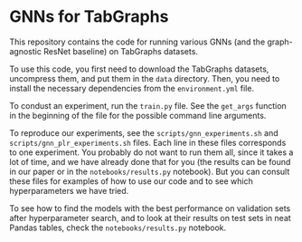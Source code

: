 # GNNs for TabGraphs

This repository contains the code for running various GNNs (and the graph-agnostic ResNet baseline) on TabGraphs datasets.

To use this code, you first need to download the TabGraphs datasets, uncompress them,
and put them in the `data` directory.
Then, you need to install the necessary dependencies from the `environment.yml` file.

To condust an experiment, run the `train.py` file.
See the `get_args` function in the beginning of the file for the possible command line arguments.

To reproduce our experiments, see the `scripts/gnn_experiments.sh` and `scripts/gnn_plr_experiments.sh` files.
Each line in these files corresponds to one experiment.
You probably do not want to run them all, since it takes a lot of time, and we have already done that for you
(the results can be found in our paper or in the `notebooks/results.py` notebook).
But you can consult these files for examples of how to use our code and to see which hyperparameters we have tried.

To see how to find the models with the best performance on validation sets after hyperparameter search,
and to look at their results on test sets in neat Pandas tables, check the `notebooks/results.py` notebook.

